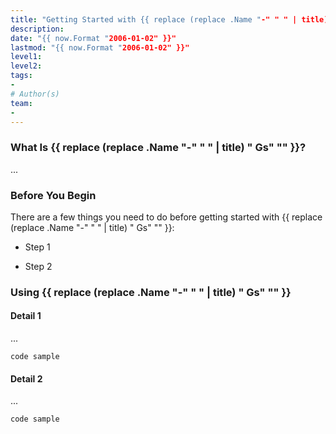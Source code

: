 ```yaml
---
title: "Getting Started with {{ replace (replace .Name "-" " " | title) " Gs" "" -}}"
description: 
date: "{{ now.Format "2006-01-02" }}"
lastmod: "{{ now.Format "2006-01-02" }}"
level1:
level2:
tags:
- 
# Author(s)
team:
-
---
```


### What Is {{ replace (replace .Name "-" " " | title) " Gs" "" }}?

...

### Before You Begin

There are a few things you need to do before getting started with {{ replace (replace .Name "-" " " | title) " Gs" "" }}:

-   Step 1

-   Step 2

### Using {{ replace (replace .Name "-" " " | title) " Gs" "" }}

#### Detail 1

...

```
code sample
```

#### Detail 2

...

```
code sample
```
